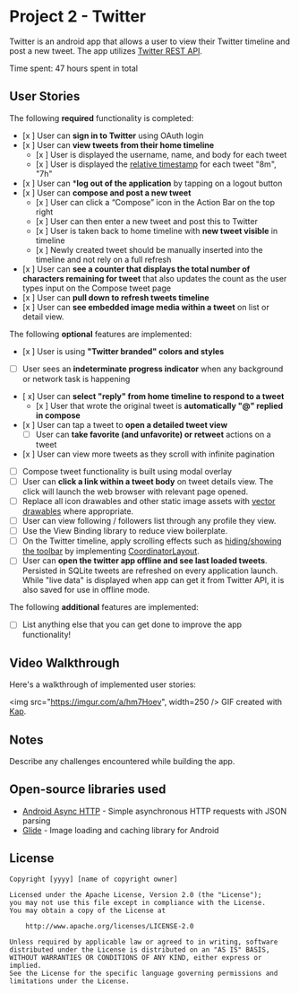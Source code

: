 # Project 2 - Twitter

Twitter is an android app that allows a user to view their Twitter timeline and post a new tweet. The app utilizes [Twitter REST API](https://dev.twitter.com/rest/public).

Time spent: 47 hours spent in total

## User Stories

The following **required** functionality is completed:

* [x ] User can **sign in to Twitter** using OAuth login
* [x ] User can **view tweets from their home timeline**
  * [x ] User is displayed the username, name, and body for each tweet
  * [x ] User is displayed the [relative timestamp](https://gist.github.com/nesquena/f786232f5ef72f6e10a7) for each tweet "8m", "7h"
* [x ] User can ***log out of the application** by tapping on a logout button
* [x ] User can **compose and post a new tweet**
  * [x ] User can click a “Compose” icon in the Action Bar on the top right
  * [x ] User can then enter a new tweet and post this to Twitter
  * [x ] User is taken back to home timeline with **new tweet visible** in timeline
  * [x ] Newly created tweet should be manually inserted into the timeline and not rely on a full refresh
* [x ] User can **see a counter that displays the total number of characters remaining for tweet** that also updates the count as the user types input on the Compose tweet page
* [x ] User can **pull down to refresh tweets timeline**
* [x ] User can **see embedded image media within a tweet** on list or detail view.

The following **optional** features are implemented:

* [x ] User is using **"Twitter branded" colors and styles**
* [ ] User sees an **indeterminate progress indicator** when any background or network task is happening
* [ x] User can **select "reply" from home timeline to respond to a tweet**
  * [x ] User that wrote the original tweet is **automatically "@" replied in compose**
* [x ] User can tap a tweet to **open a detailed tweet view**
  * [ ] User can **take favorite (and unfavorite) or retweet** actions on a tweet
* [x ] User can view more tweets as they scroll with infinite pagination
* [ ] Compose tweet functionality is built using modal overlay
* [ ] User can **click a link within a tweet body** on tweet details view. The click will launch the web browser with relevant page opened.
* [ ] Replace all icon drawables and other static image assets with [vector drawables](http://guides.codepath.org/android/Drawables#vector-drawables) where appropriate.
* [ ] User can view following / followers list through any profile they view.
* [ ] Use the View Binding library to reduce view boilerplate.
* [ ] On the Twitter timeline, apply scrolling effects such as [hiding/showing the toolbar](http://guides.codepath.org/android/Using-the-App-ToolBar#reacting-to-scroll) by implementing [CoordinatorLayout](http://guides.codepath.org/android/Handling-Scrolls-with-CoordinatorLayout#responding-to-scroll-events).
* [ ] User can **open the twitter app offline and see last loaded tweets**. Persisted in SQLite tweets are refreshed on every application launch. While "live data" is displayed when app can get it from Twitter API, it is also saved for use in offline mode.

The following **additional** features are implemented:

* [ ] List anything else that you can get done to improve the app functionality!

## Video Walkthrough

Here's a walkthrough of implemented user stories:

<!-- <img src='[http://i.imgur.com/link/to/your/gif/file.gif](https://imgur.com/iDL7YjS)' title='Video Walkthrough' width=250 alt='Video Walkthrough' /> -->
<img src="https://imgur.com/a/hm7Hoev", width=250 />
GIF created with [Kap](https://getkap.co/).

## Notes

Describe any challenges encountered while building the app.

## Open-source libraries used

* [Android Async HTTP](https://github.com/loopj/android-async-http) - Simple asynchronous HTTP requests with JSON parsing
* [Glide](https://github.com/bumptech/glide) - Image loading and caching library for Android

## License

    Copyright [yyyy] [name of copyright owner]

    Licensed under the Apache License, Version 2.0 (the "License");
    you may not use this file except in compliance with the License.
    You may obtain a copy of the License at

        http://www.apache.org/licenses/LICENSE-2.0

    Unless required by applicable law or agreed to in writing, software
    distributed under the License is distributed on an "AS IS" BASIS,
    WITHOUT WARRANTIES OR CONDITIONS OF ANY KIND, either express or implied.
    See the License for the specific language governing permissions and
    limitations under the License.
